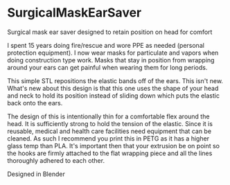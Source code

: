 # SurgicalMaskEarSaver
Surgical mask ear saver designed to retain position on head for comfort

I spent 15 years doing fire/rescue and wore PPE as needed (personal protection equipment). I now wear masks for particulate and vapors when doing construction type work. Masks that stay in position from wrapping around your ears can get painful when wearing them for long periods.

This simple STL repositions the elastic bands off of the ears. This isn't new. What's new about this design is that this one uses the shape of your head and neck to hold its position instead of sliding down which puts the elastic back onto the ears.

The design of this is intentionally thin for a comfortable flex around the head. It is sufficiently strong to hold the tension of the elastic. Since it is reusable, medical and health care facilities need equipment that can be cleaned. As such I recommend you print this in PETG as it has a higher glass temp than PLA. It's important then that your extrusion be on point so the hooks are firmly attached to the flat wrapping piece and all the lines thoroughly adhered to each other.

Designed in Blender
